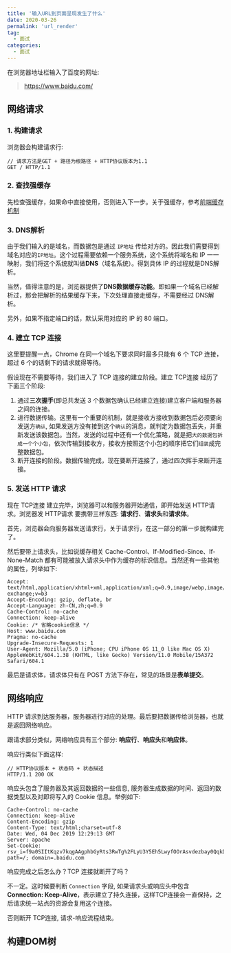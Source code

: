 ```yaml
---
title: '输入URL到页面呈现发生了什么'
date: 2020-03-26
permalink: 'url_render'
tag:
  - 面试
categories:
  - 面试
---
```


在浏览器地址栏输入了百度的网址:

> https://www.baidu.com/

## 网络请求

### 1. 构建请求

浏览器会构建请求行:

```
// 请求方法是GET + 路径为根路径 + HTTP协议版本为1.1
GET / HTTP/1.1
```

### 2. 查找强缓存

先检查强缓存，如果命中直接使用，否则进入下一步。关于强缓存，参考[前端缓存机制](/fe_cache/)

### 3. DNS解析

由于我们输入的是域名，而数据包是通过 `IP地址` 传给对方的。因此我们需要得到域名对应的`IP地址`。这个过程需要依赖一个服务系统，这个系统将域名和 IP 一一映射，我们将这个系统就叫做**DNS**（域名系统）。得到具体 IP 的过程就是DNS解析。

当然，值得注意的是，浏览器提供了**DNS数据缓存功能**。即如果一个域名已经解析过，那会把解析的结果缓存下来，下次处理直接走缓存，不需要经过 DNS解析。

另外，如果不指定端口的话，默认采用对应的 IP 的 80 端口。

### 4. 建立 TCP 连接

这里要提醒一点，Chrome 在同一个域名下要求同时最多只能有 6 个 TCP 连接，超过 6 个的话剩下的请求就得等待。

假设现在不需要等待，我们进入了 TCP 连接的建立阶段。建立 TCP连接 经历了下面三个阶段:

1. 通过**三次握手**(即总共发送 3 个数据包确认已经建立连接)建立客户端和服务器之间的连接。
2. 进行数据传输。这里有一个重要的机制，就是接收方接收到数据包后必须要向发送方`确认`, 如果发送方没有接到这个`确认`的消息，就判定为数据包丢失，并重新发送该数据包。当然，发送的过程中还有一个优化策略，就是把`大的数据包拆成一个个小包`，依次传输到接收方，接收方按照这个小包的顺序把它们`组装`成完整数据包。
3. 断开连接的阶段。数据传输完成，现在要断开连接了，通过四次挥手来断开连接。

### 5. 发送 HTTP 请求

现在 TCP连接 建立完毕，浏览器可以和服务器开始通信，即开始发送 HTTP请求。浏览器发 HTTP请求 要携带三样东西: **请求行**、**请求头**和**请求体**。

首先，浏览器会向服务器发送请求行，关于请求行，在这一部分的第一步就构建完了。

然后要带上请求头，比如说缓存相关 Cache-Control、If-Modified-Since、If-None-Match 都有可能被放入请求头中作为缓存的标识信息。当然还有一些其他的属性，列举如下:

```
Accept: text/html,application/xhtml+xml,application/xml;q=0.9,image/webp,image/apng,*/*;q=0.8,application/signed-exchange;v=b3
Accept-Encoding: gzip, deflate, br
Accept-Language: zh-CN,zh;q=0.9
Cache-Control: no-cache
Connection: keep-alive
Cookie: /* 省略cookie信息 */
Host: www.baidu.com
Pragma: no-cache
Upgrade-Insecure-Requests: 1
User-Agent: Mozilla/5.0 (iPhone; CPU iPhone OS 11_0 like Mac OS X) AppleWebKit/604.1.38 (KHTML, like Gecko) Version/11.0 Mobile/15A372 Safari/604.1
```

最后是请求体，请求体只有在 POST 方法下存在，常见的场景是**表单提交**。

## 网络响应

HTTP 请求到达服务器，服务器进行对应的处理。最后要把数据传给浏览器，也就是返回网络响应。

跟请求部分类似，网络响应具有三个部分: **响应行**、**响应头**和**响应体**。

响应行类似下面这样:

```
// HTTP协议版本 + 状态码 + 状态描述
HTTP/1.1 200 OK
```

响应头包含了服务器及其返回数据的一些信息, 服务器生成数据的时间、返回的数据类型以及对即将写入的 Cookie 信息。举例如下:

```
Cache-Control: no-cache
Connection: keep-alive
Content-Encoding: gzip
Content-Type: text/html;charset=utf-8
Date: Wed, 04 Dec 2019 12:29:13 GMT
Server: apache
Set-Cookie: rsv_i=f9a0SIItKqzv7kqgAAgphbGyRts3RwTg%2FLyU3Y5Eh5LwyfOOrAsvdezbay0QqkDqFZ0DfQXby4wXKT8Au8O7ZT9UuMsBq2k; path=/; domain=.baidu.com
```

响应完成之后怎么办？TCP 连接就断开了吗？

不一定。这时候要判断 `Connection` 字段, 如果请求头或响应头中包含 **Connection: Keep-Alive**，表示建立了持久连接，这样TCP连接会一直保持，之后请求统一站点的资源会复用这个连接。

否则断开 TCP连接, 请求-响应流程结束。

## 构建DOM树

